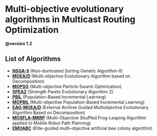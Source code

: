 # Multi-objective evolutionary algorithms in Multicast Routing Optimization

__@version 1.2__
 
## List of Algorithms

* [__NSGA-II__][1] (Non-dominated Sorting Genetic Algorithm-II)
* [__MOEA/D__][2] (Multi-objective Evolutionary Algorithm based on Decomposition)
* [__MOPSO__][3] (Multi-objective Particle Swarm Optimization)
* [__SPEA2__][4] (Strength Pareto Evolutionary Algorithm 2)
* [__PBIL__][5] (Population-Based Incremental Learning)
* [__MOPBIL__][6] (Multi-objective Population-Based Incremental Learning)
* [__EAG-MOEA/D__][7] (External Archive Guided Multiobjective Evolutionary Algorithm Based on Decomposition)
* [__MOSFLA-MRRP__][8] (Multi-Objective Shuffled Frog-Leaping Algorithm applied to Mobile Robot Path Planning)
* [__EMOABC__][9] (Elite-guided multi-objective artificial bee colony algorithm)




[1]: http://ieeexplore.ieee.org/document/996017/
[2]: http://ieeexplore.ieee.org/document/4358754/
[3]: http://ieeexplore.ieee.org/document/1304847/
[4]: https://www.researchgate.net/publication/2386811_SPEA2_Improving_the_Strength_Pareto_Evolutionary_Algorithm
[5]: https://link.springer.com/chapter/10.1007%2F978-3-540-70706-6_21
[6]: http://ieeexplore.ieee.org/document/4762308/?arnumber=4762308
[7]: http://ieeexplore.ieee.org/document/6882229/
[8]: http://www.sciencedirect.com/science/article/pii/S0952197615001220
[9]: http://www.sciencedirect.com/science/article/pii/S1568494615001982
